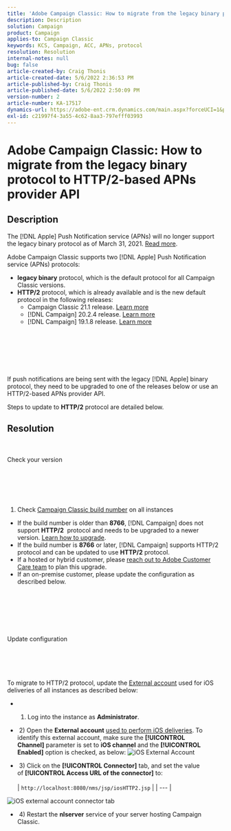 ```yaml
---
title: 'Adobe Campaign Classic: How to migrate from the legacy binary protocol to HTTP/2-based APNs provider API'
description: Description
solution: Campaign
product: Campaign
applies-to: Campaign Classic
keywords: KCS, Campaign, ACC, APNs, protocol
resolution: Resolution
internal-notes: null
bug: false
article-created-by: Craig Thonis
article-created-date: 5/6/2022 2:36:53 PM
article-published-by: Craig Thonis
article-published-date: 5/6/2022 2:50:09 PM
version-number: 2
article-number: KA-17517
dynamics-url: https://adobe-ent.crm.dynamics.com/main.aspx?forceUCI=1&pagetype=entityrecord&etn=knowledgearticle&id=37355bf2-49cd-ec11-a7b5-6045bd00d4f5
exl-id: c21997f4-3a55-4c62-8aa3-797efff03993
---
```

# Adobe Campaign Classic: How to migrate from the legacy binary protocol to HTTP/2-based APNs provider API

## Description


The [!DNL Apple] Push Notification service (APNs) will no longer support the legacy binary protocol as of March 31, 2021. [Read more](https://developer.apple.com/news/?id=c88acm2b).

Adobe Campaign Classic supports two [!DNL Apple] Push Notification service (APNs) protocols:

- <b>legacy binary</b> protocol, which is the default protocol for all Campaign Classic versions.
- <b>HTTP/2</b> protocol, which is already available and is the new default protocol in the following releases: 
   - Campaign Classic 21.1 release. [Learn more](https://experienceleague.adobe.com/docs/campaign-classic/using/release-notes/gs-release/gold-standard.html)
   - [!DNL Campaign] 20.2.4 release. [Learn more](https://experienceleague.adobe.com/docs/campaign-classic/using/release-notes/previous-releases/release--20-2.html?lang=en#release-notes)
   - [!DNL Campaign] 19.1.8 release. [Learn more](https://experienceleague.adobe.com/docs/campaign-classic/using/release-notes/previous-releases/release--19-1.html?lang=en#release-19-1-8-build-9039)

<br><br><br><br> <br><br>
If push notifications are being sent with the legacy [!DNL Apple] binary protocol, they need to be upgraded to one of the releases below or use an HTTP/2-based APNs provider API.

Steps to update to <b>HTTP/2</b> protocol are detailed below.


## Resolution

<br><br>Check your version<br><br><br><br> <br><br>
1) Check [Campaign Classic build number](https://docs.adobe.com/content/help/en/campaign-classic/using/getting-started/starting-with-adobe-campaign/launching-adobe-campaign.html#getting-your-campaign-version) on all instances

- If the build number is older than <b>8766</b>, [!DNL Campaign] does not support <b>HTTP/2</b>  protocol and needs to be upgraded to a newer version. [Learn how to upgrade](https://helpx.adobe.com/campaign/kb/acc-build-upgrade.html).
- If the build number is <b>8766</b> or later, [!DNL Campaign] supports HTTP/2 protocol and can be updated to use <b>HTTP/2</b> protocol.
- If a hosted or hybrid customer, please [reach out to Adobe Customer Care team](https://docs.adobe.com/content/help/en/customer-one/using/home.html) to plan this upgrade.
- If an on-premise customer, please update the configuration as described below.

<br><br><br><br> <br><br>Update configuration<br><br><br><br> <br><br>
To migrate to HTTP/2 protocol, update the [External account](https://docs.adobe.com/content/help/en/campaign-classic/using/getting-started/administration-basics/external-accounts.html) used for iOS deliveries of all instances as described below:

- &#x200B;
   1) Log into the instance as <b>Administrator</b>.


- &#x200B;
   &#x200B;2) Open the <b>External account</b> [used to perform iOS deliveries](https://experienceleague.adobe.com/docs/campaign-classic/using/sending-messages/sending-push-notifications/configure-the-mobile-app/configuring-the-mobile-application.html). To identify this external account, make sure the <b>[!UICONTROL Channel]</b> parameter is set to <b>iOS channel</b> and the <b>[!UICONTROL Enabled]</b> option is checked, as below:
      ![iOS External Account](https://helpx.adobe.com/content/dam/help/en/campaign/kb/migrate-to-http2/jcr_content/main-pars/procedure/proc_par/step_1/step_par/image/iOS-ext-account.png "iOS-ext-account")


- &#x200B;
   &#x200B;3) Click on the <b>[!UICONTROL Connector]</b> tab, and set the value of <b>[!UICONTROL Access URL of the connector]</b> to:
      <br> <br>
   | `http://localhost:8080/nms/jsp/iosHTTP2.jsp` |
   | --- |

![iOS external account connector tab](https://helpx.adobe.com/content/dam/help/en/campaign/kb/migrate-to-http2/jcr_content/main-pars/procedure/proc_par/step/step_par/image/iOs-ext-account-connector.png "iOs-ext-account-connector")


- &#x200B;
   &#x200B;4) Restart the <b>nlserver</b> service of your server hosting Campaign Classic.
